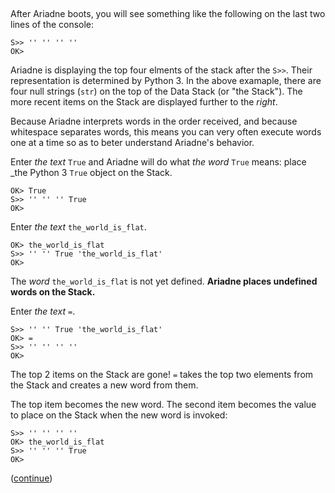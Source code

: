 ## 

After Ariadne boots, you will see something like the following on the last two lines of the console:

    S>> '' '' '' ''
    OK>

Ariadne is displaying the top four elments of the stack after the `S>>`.
Their representation is determined by Python 3.
In the above examaple, there are four null strings (`str`) on the top of the Data Stack (or "the Stack").
The more recent items on the Stack are displayed further to the _right_.

Because Ariadne interprets words in the order received, and
because whitespace separates words,
this means you can very often execute words one at a time so as to beter understand Ariadne's behavior.

Enter _the text_ `True` and Ariadne will do what _the word_ `True` means: place _the Python 3 `True` object on the Stack.
    
    OK> True
    S>> '' '' '' True
    OK>
    
Enter _the text_ `the_world_is_flat`.

    OK> the_world_is_flat
    S>> '' '' True 'the_world_is_flat'
    OK>
    
The _word_ `the_world_is_flat` is not yet defined.
**Ariadne places undefined words on the Stack.**

Enter _the text_ `=`.

    S>> '' '' True 'the_world_is_flat'
    OK> =
    S>> '' '' '' ''
    OK>
    
The top 2 items on the Stack are gone!
`=` takes the top two elements from the Stack and creates a new word from them.

The top item becomes the new word.
The second item becomes the value to place on the Stack when the new word is invoked:

    S>> '' '' '' ''
    OK> the_world_is_flat
    S>> '' '' '' True
    OK>
    
([continue]())
